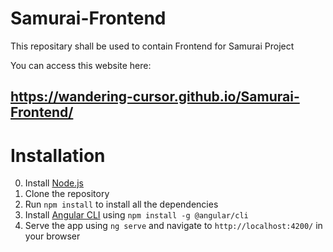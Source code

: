 # Samurai-Frontend
This repositary shall be used to contain Frontend for Samurai Project

You can access this website here:
## https://wandering-cursor.github.io/Samurai-Frontend/


# Installation

0. Install [Node.js](https://nodejs.org/en/download)
1. Clone the repository
2. Run `npm install` to install all the dependencies
3. Install [Angular CLI](https://cli.angular.io/) using `npm install -g @angular/cli`
4. Serve the app using `ng serve` and navigate to `http://localhost:4200/` in your browser

